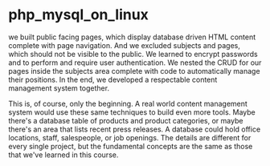 # php_mysql_on_linux


we built public facing pages, which display database driven HTML content complete with page navigation. And we excluded subjects and pages, which should not be visible to the public. We learned to encrypt passwords and to perform and require user authentication. We nested the CRUD for our pages inside the subjects area complete with code to automatically manage their positions. In the end, we developed a respectable content management system together.

This is, of course, only the beginning. A real world content management system would use these same techniques to build even more tools. Maybe there's a database table of products and product categories, or maybe there's an area that lists recent press releases. A database could hold office locations, staff, salespeople, or job openings. The details are different for every single project, but the fundamental concepts are the same as those that we've learned in this course.


